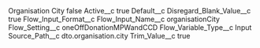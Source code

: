 <?xml version="1.0" encoding="UTF-8"?>
<CustomMetadata xmlns="http://soap.sforce.com/2006/04/metadata" xmlns:xsi="http://www.w3.org/2001/XMLSchema-instance" xmlns:xsd="http://www.w3.org/2001/XMLSchema">
    <label>Organisation City</label>
    <protected>false</protected>
    <values>
        <field>Active__c</field>
        <value xsi:type="xsd:boolean">true</value>
    </values>
    <values>
        <field>Default__c</field>
        <value xsi:nil="true"/>
    </values>
    <values>
        <field>Disregard_Blank_Value__c</field>
        <value xsi:type="xsd:boolean">true</value>
    </values>
    <values>
        <field>Flow_Input_Format__c</field>
        <value xsi:nil="true"/>
    </values>
    <values>
        <field>Flow_Input_Name__c</field>
        <value xsi:type="xsd:string">organisationCity</value>
    </values>
    <values>
        <field>Flow_Setting__c</field>
        <value xsi:type="xsd:string">oneOffDonationMPWandCCD</value>
    </values>
    <values>
        <field>Flow_Variable_Type__c</field>
        <value xsi:type="xsd:string">Input</value>
    </values>
    <values>
        <field>Source_Path__c</field>
        <value xsi:type="xsd:string">dto.organisation.city</value>
    </values>
    <values>
        <field>Trim_Value__c</field>
        <value xsi:type="xsd:boolean">true</value>
    </values>
</CustomMetadata>
